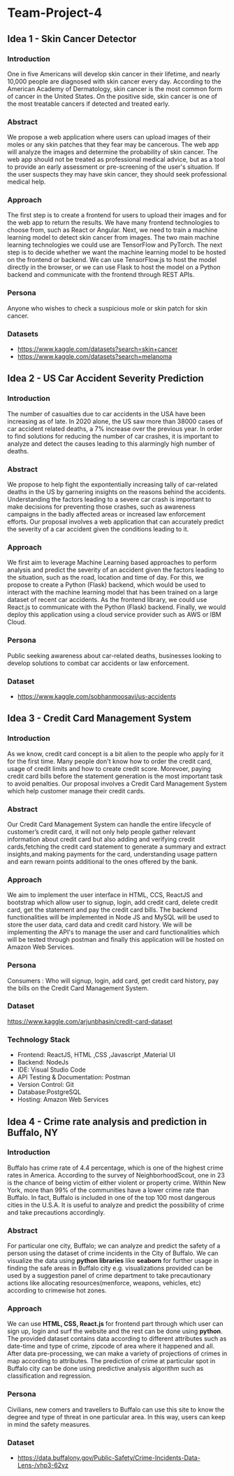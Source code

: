 # Team-Project-4

## Idea 1 - Skin Cancer Detector

### Introduction

One in five Americans will develop skin cancer in their lifetime, and nearly 10,000 people are diagnosed with skin cancer every day. According to the American Academy of Dermatology, skin cancer is the most common form of cancer in the United States. On the positive side, skin cancer is one of the most treatable cancers if detected and treated early.

### Abstract

We propose a web application where users can upload images of their moles or any skin patches that they fear may be cancerous. The web app will analyze the images and determine the probability of skin cancer. The web app should not be treated as professional medical advice, but as a tool to provide an early assessment or pre-screening of the user's situation. If the user suspects they may have skin cancer, they should seek professional medical help.

### Approach

The first step is to create a frontend for users to upload their images and for the web app to return the results. We have many frontend technologies to choose from, such as React or Angular. Next, we need to train a machine learning model to detect skin cancer from images. The two main machine learning technologies we could use are TensorFlow and PyTorch. The next step is to decide whether we want the machine learning model to be hosted on the frontend or backend. We can use TensorFlow.js to host the model directly in the browser, or we can use Flask to host the model on a Python backend and communicate with the frontend through REST APIs.

### Persona

Anyone who wishes to check a suspicious mole or skin patch for skin cancer.

### Datasets

- https://www.kaggle.com/datasets?search=skin+cancer
- https://www.kaggle.com/datasets?search=melanoma


## Idea 2 - US Car Accident Severity Prediction

### Introduction

The number of casualties due to car accidents in the USA have been increasing as of late. In 2020 alone, the US saw more than 38000 cases of car accident related deaths, a 7% increase over the previous year. In order to find solutions for reducing the number of car crashes, it is important to analyze and detect the causes leading to this alarmingly high number of deaths. 

### Abstract

We propose to help fight the expontentially increasing tally of car-related deaths in the US by garnering insights on the reasons behind the accidents. Understanding the factors leading to a severe car crash is important to make decisions for preventing those crashes, such as awareness campaigns in the badly affected areas or increased law enforcement efforts. Our proposal involves a web application that can accurately predict the severity of a car accident given the conditions leading to it. 

### Approach

We first aim to leverage Machine Learning based approaches to perform analysis and predict the severity of an accident given the factors leading to the situation, such as the road, location and time of day. For this, we propose to create a Python (Flask) backend, which would be used to interact with the machine learning model that has been trained on a large dataset of recent car accidents. As the frontend library, we could use React.js to communicate with the Python (Flask) backend. Finally, we would deploy this application using a cloud service provider such as AWS or IBM Cloud.

### Persona

Public seeking awareness about car-related deaths, businesses looking to develop solutions to combat car accidents or law enforcement.

### Dataset

- https://www.kaggle.com/sobhanmoosavi/us-accidents



## Idea 3 - Credit Card Management System

### Introduction

As we know, credit card concept is a bit alien to the people who apply for it for the first time. Many people don't know how to order the credit card, usage of credit limits and how to create credit score. Morevoer, paying credit card bills before the statement generation is the most important task to avoid penalties. Our proposal involves a Credit Card Management System which help customer manage their credit cards.


### Abstract

Our Credit Card Management System can handle the entire lifecycle of customer’s credit card, it will not only help people gather relevant information about credit card but also adding and verifying credit cards,fetching the credit card statement to generate a summary and extract insights,and making payments for the card, understanding usage pattern and earn rewarn points additional to the ones offered by the bank.

### Approach

We aim to implement the user interface in HTML, CCS, ReactJS and bootstrap which allow user to signup, login, add credit card, delete credit card, get the statement and pay the credit card bills. The backend functionalities will be implemented in Node JS and MySQL will be used to store the user data, card data and credit card history. We will be implementing the API's to manage the user and card functionalities which will be tested through postman and finally this application will be hosted on Amazon Web Services.

### Persona
Consumers : Who will signup, login, add card, get credit card history, pay the bills on the Credit Card Management System.

### Dataset
https://www.kaggle.com/arjunbhasin/credit-card-dataset

### Technology Stack
* Frontend: ReactJS, HTML ,CSS ,Javascript ,Material UI
* Backend: NodeJs
* IDE: Visual Studio Code
* API Testing & Documentation: Postman
* Version Control: Git
* Database:PostgreSQL
* Hosting: Amazon Web Services



## Idea 4 - Crime rate analysis and prediction in Buffalo, NY

### Introduction

Buffalo has crime rate of 4.4 percentage, which is one of the highest crime rates in America. According to the survey of NeighborhoodScout, one in 23 is the chance of being victim of either violent or property crime. Within New York, more than 99% of the communities have a lower crime rate than Buffalo. In fact, Buffalo is included in one of the top 100 most dangerous cities in the U.S.A. It is useful to analyze and predict the possibility of crime and take precautions accordingly.

### Abstract

For particular one city, Buffalo; we can analyze and predict the safety of a person using the dataset of crime incidents in the City of Buffalo. We can visualize the data using **python libraries** like **seaborn** for further usage in finding the safe areas in Buffalo city e.g. visualizations provided can be used by a suggestion panel of crime department to take precautionary actions like allocating resources(menforce, weapons, vehicles, etc) according to crimewise hot zones.

### Approach

We can use **HTML, CSS, React.js** for frontend part through which user can sign up, login and surf the website and the rest can be done using **python**. The provided dataset contains data according to different attributes such as date-time and type of crime, zipcode of area where it happened and all. After data pre-processing, we can make a variety of projections of crimes in map according to attributes. The prediction of crime at particular spot in Buffalo city can be done using predictive analysis algorithm such as classification and regression.

### Persona

Civilians, new comers and travellers to Buffalo can use this site to know the degree and type of threat in one particular area. In this way, users can keep in mind the safety measures.

### Dataset

- https://data.buffalony.gov/Public-Safety/Crime-Incidents-Data-Lens-/vhp3-62vz

